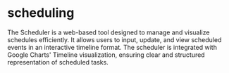 # scheduling
The Scheduler is a web-based tool designed to manage and visualize schedules efficiently. It allows users to input, update, and view scheduled events in an interactive timeline format. The scheduler is integrated with Google Charts' Timeline visualization, ensuring clear and structured representation of scheduled tasks.
